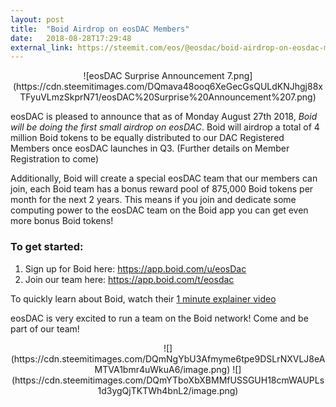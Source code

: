 ```yaml
---
layout: post
title:  "Boid Airdrop on eosDAC Members"
date:   2018-08-28T17:29:48
external_link: https://steemit.com/eos/@eosdac/boid-airdrop-on-eosdac-members
---
```

<center> ![eosDAC Surprise Announcement 7.png](https://cdn.steemitimages.com/DQmava48ooq6XeGecGsQULdKNJhgj88xTFyuVLmzSkprN71/eosDAC%20Surprise%20Announcement%207.png) </center>


eosDAC is pleased to announce that as of Monday August 27th 2018, _*Boid will be doing the first small airdrop on eosDAC*_. Boid will airdrop a total of 4 million Boid tokens to be equally distributed to our DAC Registered Members once eosDAC launches in Q3. (Further details on Member Registration to come)

Additionally, Boid will create a special eosDAC team that our members can join, each Boid team has a bonus reward pool of 875,000 Boid tokens per month for the next 2 years. This means if you join and dedicate some computing power to the eosDAC team on the Boid app you can get even more bonus Boid tokens!

### To get started:
1. Sign up for Boid here: https://app.boid.com/u/eosDac
2. Join our team here:  https://app.boid.com/t/eosdac

To quickly learn about Boid, watch their [1 minute explainer video](https://www.youtube.com/watch?v=3-C5dxJvFMA)

eosDAC is very excited to run a team on the Boid network! Come and be part of our team!

<center>![](https://cdn.steemitimages.com/DQmNgYbU3Afmyme6tpe9DSLrNXVLJ8eAMTVA1bmr4uWkuA6/image.png) ![](https://cdn.steemitimages.com/DQmYTboXbXBMMfUSSGUH18cmWAUPLs1d3ygQjTKTWh4bnL2/image.png)</center>
